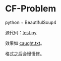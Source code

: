 # CF-Problem

python + BeautifulSoup4

源代码：[test.py](/blob/main/test.py)

效果如 [caught.txt](/blob/main/caught.txt)。

格式之后会慢慢修。
